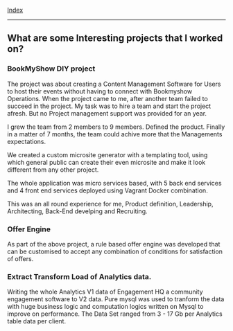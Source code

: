 [Index](README.md)

---

## What are some Interesting projects that I worked on?

### BookMyShow DIY project

The project was about creating a Content Management Software for Users to host their events without having to connect with Bookmyshow Operations. When the project came to me, after another team failed to succeed in the project. My task was to hire a team and start the project afresh. But no Project management support was provided for an year.

I grew the team from 2 members to 9 members. Defined the product. Finally in a matter of 7 months, the team could achive more that the Managements expectations.

We created a custom microsite generator with a templating tool, using which general public can create their even microsite and make it look different from any other project.

The whole application was micro services based, with 5 back end services and 4 front end services deployed using Vagrant Docker  combination.

This was an all round experience for me, Product definition, Leadership, Architecting, Back-End develping and Recruiting.

### Offer Engine

As part of the above project, a rule based offer engine was developed that can be customised to accept any combination of conditions for satisfaction of offers.

### Extract Transform Load of Analytics data.

Writing the whole Analytics V1 data of Engagement HQ a community engagement software to V2 data. Pure mysql was used to tranform the data with huge business logic and computation logics written on Mysql to improve on performance. The Data Set ranged from 3 - 17 Gb per Analytics table data per client.
